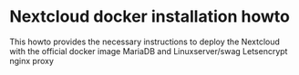 # Nextcloud docker installation howto 
This howto provides the necessary instructions to deploy the Nextcloud with the official docker image MariaDB and Linuxserver/swag Letsencrypt nginx proxy
